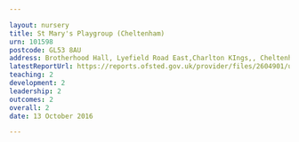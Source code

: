 ```yaml
---

layout: nursery
title: St Mary's Playgroup (Cheltenham)
urn: 101598
postcode: GL53 8AU
address: Brotherhood Hall, Lyefield Road East,Charlton KIngs,, Cheltenham, Gloucestershire, GL53 8AU
latestReportUrl: https://reports.ofsted.gov.uk/provider/files/2604901/urn/101598.pdf
teaching: 2
development: 2
leadership: 2
outcomes: 2
overall: 2
date: 13 October 2016

---
```

